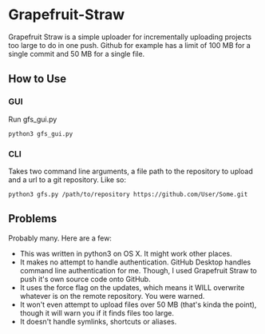 # Grapefruit-Straw
Grapefruit Straw is a simple uploader for incrementally uploading projects too large to do in one push. Github for example has a limit of 100 MB for a single
commit and 50 MB for a single file.

## How to Use
### GUI
Run gfs_gui.py
```python3
python3 gfs_gui.py
```
### CLI
Takes two command line arguments, a file path to the repository to upload and
a url to a git repository. Like so:
```python3
python3 gfs.py /path/to/repository https://github.com/User/Some.git
```

## Problems
Probably many. Here are a few:
* This was written in python3 on OS X. It might work other places.
* It makes no attempt to handle authentication. GitHub Desktop handles command line authentication for me. Though, I used Grapefruit Straw to push it's own source code onto GitHub.
* It uses the force flag on the updates, which means it WILL overwrite whatever
is on the remote repository. You were warned.
* It won't even attempt to upload files over 50 MB (that's kinda the point),
though it will warn you if it finds files too large.
* It doesn't handle symlinks, shortcuts or aliases.
